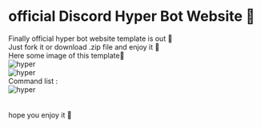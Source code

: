 # official Discord Hyper Bot Website 🤖

Finally official hyper bot website template is out 🎉</br>
Just fork it or download .zip file and enjoy it 🤩</br>
Here some image of this template📸</br>
![hyper](https://imgur.com/aCgGzfz)</br>
![hyper](https://imgur.com/cD6DOpv)</br>
Command list :</br>
![hyper](https://imgur.com/fVEZQ3z)</br></br></br>
hope you enjoy it 💓
